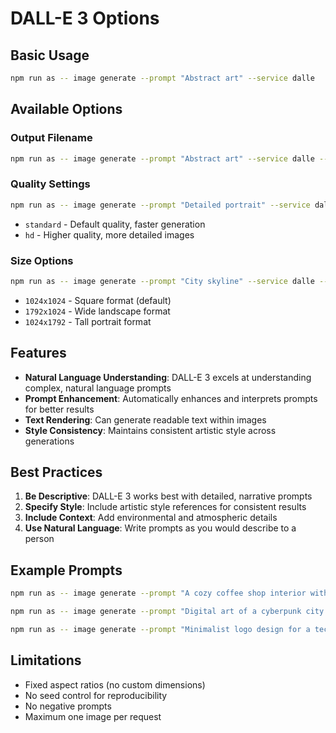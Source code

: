 # DALL-E 3 Options

## Basic Usage

```bash
npm run as -- image generate --prompt "Abstract art" --service dalle
```

## Available Options

### Output Filename
```bash
npm run as -- image generate --prompt "Abstract art" --service dalle --output my-art.png
```

### Quality Settings
```bash
npm run as -- image generate --prompt "Detailed portrait" --service dalle --quality hd
```
- `standard` - Default quality, faster generation
- `hd` - Higher quality, more detailed images

### Size Options
```bash
npm run as -- image generate --prompt "City skyline" --service dalle --size 1792x1024
```
- `1024x1024` - Square format (default)
- `1792x1024` - Wide landscape format
- `1024x1792` - Tall portrait format

## Features

- **Natural Language Understanding**: DALL-E 3 excels at understanding complex, natural language prompts
- **Prompt Enhancement**: Automatically enhances and interprets prompts for better results
- **Text Rendering**: Can generate readable text within images
- **Style Consistency**: Maintains consistent artistic style across generations

## Best Practices

1. **Be Descriptive**: DALL-E 3 works best with detailed, narrative prompts
2. **Specify Style**: Include artistic style references for consistent results
3. **Include Context**: Add environmental and atmospheric details
4. **Use Natural Language**: Write prompts as you would describe to a person

## Example Prompts

```bash
npm run as -- image generate --prompt "A cozy coffee shop interior with warm lighting, vintage furniture, and plants by the window" --service dalle --quality hd

npm run as -- image generate --prompt "Digital art of a cyberpunk city at night with neon signs reflecting on wet streets" --service dalle --size 1792x1024

npm run as -- image generate --prompt "Minimalist logo design for a tech startup called 'Nexus'" --service dalle
```

## Limitations

- Fixed aspect ratios (no custom dimensions)
- No seed control for reproducibility
- No negative prompts
- Maximum one image per request